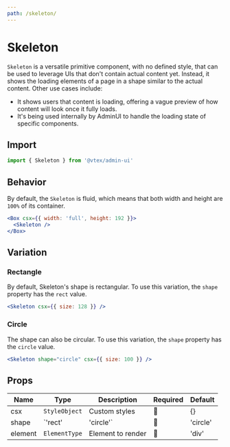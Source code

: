 ```yaml
---
path: /skeleton/
---
```


# Skeleton

`Skeleton` is a versatile primitive component, with no defined style, that can be used to leverage UIs that don't contain actual content yet. Instead, it shows the loading elements of a page in a shape similar to the actual content. Other use cases include:

- It shows users that content is loading, offering a vague preview of how content will look once it fully loads.
- It's being used internally by AdminUI to handle the loading state of specific components.

## Import

```jsx isStatic
import { Skeleton } from '@vtex/admin-ui'
```

## Behavior

By default, the `Skeleton` is fluid, which means that both width and height are `100%` of its container.

```jsx
<Box csx={{ width: 'full', height: 192 }}>
  <Skeleton />
</Box>
```

## Variation

### Rectangle

By default, Skeleton's shape is rectangular. To use this variation, the `shape` property has the `rect` value.

```jsx
<Skeleton csx={{ size: 128 }} />
```

### Circle

The shape can also be circular. To use this variation, the `shape` property has the `circle` value.

```jsx
<Skeleton shape="circle" csx={{ size: 100 }} />
```

## Props

| Name    | Type          | Description       | Required | Default  |
| ------- | ------------- | ----------------- | -------- | -------- |
| csx     | `StyleObject` | Custom styles     | 🚫       | {}       |
| shape   | `'rect'       | 'circle'`         | 🚫       | 'circle' |
| element | `ElementType` | Element to render | 🚫       | 'div'    |
